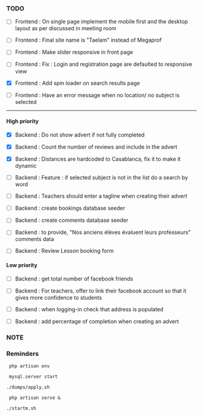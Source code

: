 ### TODO

- [ ] Frontend : On single page implement the mobile first and the desktop layout as per discussed in meeting room
- [ ] Frontend : Final site name is "Taelam" instead of Megaprof
- [ ] Frontend : Make slider responsive in front page
- [ ] Frontend : Fix : Login and registration page are defaulted to responsive view
- [x] Frontend : Add spin loader on search results page
- [ ] Frontend : Have an error message when no location/ no subject is selected


--------------------------------------------------------------------------------

#### High priority

- [x] Backend : Do not show advert if not fully completed
- [x] Backend : Count the number of reviews and include in the advert
- [x] Backend : Distances are hardcoded to Casablanca, fix it to make it dynamic

- [ ] Backend : Feature : if selected subject is not in the list do a search by word
- [ ] Backend : Teachers should enter a tagline when creating their advert
- [ ] Backend : create bookings database seeder 
- [ ] Backend : create comments database seeder
- [ ] Backend : to provide, "Nos anciens élèves évaluent leurs professeurs" comments data
- [ ] Backend : Review Lesson booking form

#### Low priority
- [ ] Backend : get total number of facebook friends
- [ ] Backend : For teachers, offer to link their facebook account so that it gives more confidence to students
- [ ] Backend : when logging-in check that address is populated
- [ ] Backend : add percentage of completion when creating an advert




### NOTE


### Reminders
` php artisan env`

` mysql.server start`

` ./dumps/apply.sh `

` php artisan serve &`

`./startm.sh`
